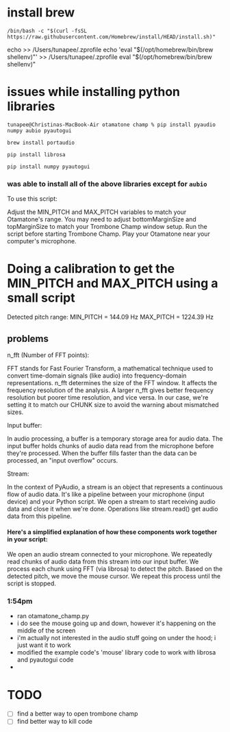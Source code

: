 # install brew
```
/bin/bash -c "$(curl -fsSL https://raw.githubusercontent.com/Homebrew/install/HEAD/install.sh)"
```

echo >> /Users/tunapee/.zprofile
echo 'eval "$(/opt/homebrew/bin/brew shellenv)"' >> /Users/tunapee/.zprofile
eval "$(/opt/homebrew/bin/brew shellenv)"

# issues while installing python libraries

```
tunapee@Christinas-MacBook-Air otamatone champ % pip install pyaudio numpy aubio pyautogui
```

```
brew install portaudio
```

```
pip install librosa
```

```
pip install numpy pyautogui
```

### was able to install all of the above libraries except for `aubio`


To use this script:

Adjust the MIN_PITCH and MAX_PITCH variables to match your Otamatone's range.
You may need to adjust bottomMarginSize and topMarginSize to match your Trombone Champ window setup.
Run the script before starting Trombone Champ.
Play your Otamatone near your computer's microphone.


# Doing a calibration to get the MIN_PITCH and MAX_PITCH using a small script

Detected pitch range:
MIN_PITCH = 144.09 Hz
MAX_PITCH = 1224.39 Hz

## problems
n_fft (Number of FFT points):

FFT stands for Fast Fourier Transform, a mathematical technique used to convert time-domain signals (like audio) into frequency-domain representations.
n_fft determines the size of the FFT window. It affects the frequency resolution of the analysis.
A larger n_fft gives better frequency resolution but poorer time resolution, and vice versa.
In our case, we're setting it to match our CHUNK size to avoid the warning about mismatched sizes.

Input buffer:

In audio processing, a buffer is a temporary storage area for audio data.
The input buffer holds chunks of audio data read from the microphone before they're processed.
When the buffer fills faster than the data can be processed, an "input overflow" occurs.

Stream:

In the context of PyAudio, a stream is an object that represents a continuous flow of audio data.
It's like a pipeline between your microphone (input device) and your Python script.
We open a stream to start receiving audio data and close it when we're done.
Operations like stream.read() get audio data from this pipeline.

#### Here's a simplified explanation of how these components work together in your script:

We open an audio stream connected to your microphone.
We repeatedly read chunks of audio data from this stream into our input buffer.
We process each chunk using FFT (via librosa) to detect the pitch.
Based on the detected pitch, we move the mouse cursor.
We repeat this process until the script is stopped.


### 1:54pm 
- ran otamatone_champ.py
- i do see the mouse going up and down, however it's happening on the middle of the screen
- i'm actually not interested in the audio stuff going on under the hood; i just want it to work
- modified the example code's 'mouse' library code to work with librosa and pyautogui code
- 


# TODO
- [ ] find a better way to open trombone champ 
- [ ] find better way to kill code